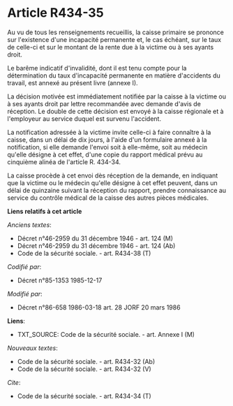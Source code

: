 # Article R434-35

Au vu de tous les renseignements recueillis, la caisse primaire se prononce sur l'existence d'une incapacité permanente et,
le cas échéant, sur le taux de celle-ci et sur le montant de la rente due à la victime ou à ses ayants droit. 

Le barême indicatif d'invalidité, dont il est tenu compte pour la détermination du taux d'incapacité permanente en matière
d'accidents du travail, est annexé au présent livre (annexe I). 

La décision motivée est immédiatement notifiée par la caisse à la victime ou à ses ayants droit par lettre recommandée avec
demande d'avis de réception. Le double de cette décision est envoyé à la caisse régionale et à l'employeur au service duquel
est survenu l'accident. 

La notification adressée à la victime invite celle-ci à faire connaître à la caisse, dans un délai de dix jours, à l'aide
d'un formulaire annexé à la notification, si elle demande l'envoi soit à elle-même, soit au médecin qu'elle désigne à cet
effet, d'une copie du rapport médical prévu au cinquième alinéa de l'article R. 434-34.

La caisse procède à cet envoi dès réception de la demande, en indiquant que la victime ou le médecin qu'elle désigne à cet
effet peuvent, dans un délai de quinzaine suivant la réception du rapport, prendre connaissance au service du contrôle
médical de la caisse des autres pièces médicales.

**Liens relatifs à cet article**

_Anciens textes_:

  - Décret n°46-2959 du 31 décembre 1946 - art. 124 (M)
  - Décret n°46-2959 du 31 décembre 1946 - art. 124 (Ab)
  - Code de la sécurité sociale. - art. R434-38 (T)

_Codifié par_:

  - Décret n°85-1353 1985-12-17

_Modifié par_:

  - Décret n°86-658 1986-03-18 art. 28 JORF 20 mars 1986

**Liens**:

  - TXT_SOURCE: Code de la sécurité sociale. - art. Annexe I (M)

_Nouveaux textes_:

  - Code de la sécurité sociale. - art. R434-32 (Ab)
  - Code de la sécurité sociale. - art. R434-32 (V)

_Cite_:

  - Code de la sécurité sociale. - art. R434-34 (T)
